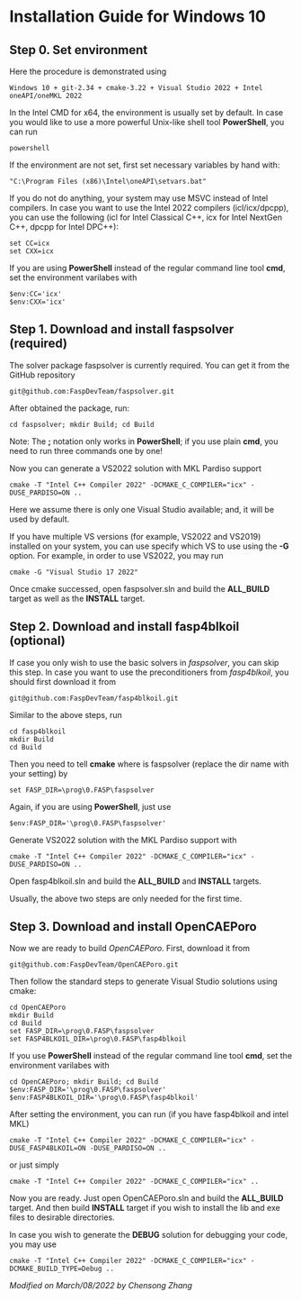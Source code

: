 # Installation Guide for Windows 10

## Step 0. Set environment

Here the procedure is demonstrated using

`
Windows 10 + git-2.34 + cmake-3.22 + Visual Studio 2022 + Intel oneAPI/oneMKL 2022 
`

In the Intel CMD for x64, the environment is usually set by default. In case you would like to use a more powerful Unix-like shell tool **PowerShell**, you can run

```
powershell
```

If the environment are not set, first set necessary variables by hand with:

```
"C:\Program Files (x86)\Intel\oneAPI\setvars.bat"
```

If you do not do anything, your system may use MSVC instead of Intel compilers. In case you want to use the Intel 2022 compilers (icl/icx/dpcpp), you can use the following (icl for Intel Classical C++, icx for Intel NextGen C++, dpcpp for Intel DPC++):

```
set CC=icx
set CXX=icx
```

If you are using **PowerShell** instead of the regular command line tool **cmd**, set the environment varilabes with

```
$env:CC='icx'
$env:CXX='icx'
```

## Step 1. Download and install faspsolver (required)

The solver package faspsolver is currently required. You can get it from the GitHub repository

`
git@github.com:FaspDevTeam/faspsolver.git
`

After obtained the package, run:

```
cd faspsolver; mkdir Build; cd Build
```

Note: The **;** notation only works in **PowerShell**; if you use plain **cmd**, you need to run three commands one by one!

Now you can generate a VS2022 solution with MKL Pardiso support

```
cmake -T "Intel C++ Compiler 2022" -DCMAKE_C_COMPILER="icx" -DUSE_PARDISO=ON ..
```

Here we assume there is only one Visual Studio available; and, it will be used by default. 

If you have multiple VS versions (for example, VS2022 and VS2019) installed on your system, you can use specify which VS to use using the **-G** option. For example, in order to use VS2022, you may run

```
cmake -G "Visual Studio 17 2022" 
```

Once cmake successed, open faspsolver.sln and build the **ALL_BUILD** target as well as the **INSTALL** target. 

## Step 2. Download and install fasp4blkoil (optional)

If case you only wish to use the basic solvers in *faspsolver*, you can skip this step. In case you want to use the preconditioners from *fasp4blkoil*, you should first download it from

`
git@github.com:FaspDevTeam/fasp4blkoil.git
`

Similar to the above steps, run

```
cd fasp4blkoil
mkdir Build
cd Build
```

Then you need to tell **cmake** where is faspsolver (replace the dir name with your setting) by

```
set FASP_DIR=\prog\0.FASP\faspsolver
```

Again, if you are using **PowerShell**, just use

```
$env:FASP_DIR='\prog\0.FASP\faspsolver'
```

Generate VS2022 solution with the MKL Pardiso support with

```
cmake -T "Intel C++ Compiler 2022" -DCMAKE_C_COMPILER="icx" -DUSE_PARDISO=ON ..
```

Open fasp4blkoil.sln and build the **ALL_BUILD** and **INSTALL** targets.

Usually, the above two steps are only needed for the first time. 

## Step 3. Download and install OpenCAEPoro

Now we are ready to build *OpenCAEPoro*. First, download it from 

`
git@github.com:FaspDevTeam/OpenCAEPoro.git
`

Then follow the standard steps to generate Visual Studio solutions using cmake:

```
cd OpenCAEPoro
mkdir Build
cd Build
set FASP_DIR=\prog\0.FASP\faspsolver
set FASP4BLKOIL_DIR=\prog\0.FASP\fasp4blkoil
```

If you use **PowerShell** instead of the regular command line tool **cmd**, set the environment varilabes with

```
cd OpenCAEPoro; mkdir Build; cd Build
$env:FASP_DIR='\prog\0.FASP\faspsolver'
$env:FASP4BLKOIL_DIR='\prog\0.FASP\fasp4blkoil'
```

After setting the environment, you can run (if you have fasp4blkoil and intel MKL)

```
cmake -T "Intel C++ Compiler 2022" -DCMAKE_C_COMPILER="icx" -DUSE_FASP4BLKOIL=ON -DUSE_PARDISO=ON ..
```

or just simply

```
cmake -T "Intel C++ Compiler 2022" -DCMAKE_C_COMPILER="icx" ..
```

Now you are ready. Just open OpenCAEPoro.sln and build the **ALL_BUILD** target. And then build **INSTALL** target if you wish to install the lib and exe files to desirable directories. 

In case you wish to generate the **DEBUG** solution for debugging your code, you may use  

```
cmake -T "Intel C++ Compiler 2022" -DCMAKE_C_COMPILER="icx" -DCMAKE_BUILD_TYPE=Debug ..
```

*Modified on March/08/2022 by Chensong Zhang*